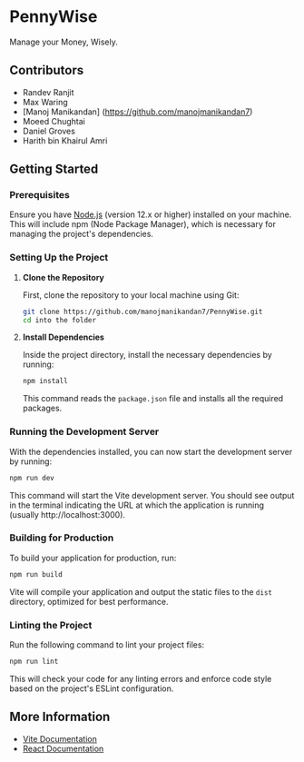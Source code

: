 # PennyWise

Manage your Money, Wisely.

## Contributors

- Randev Ranjit
- Max Waring
- [Manoj Manikandan] (https://github.com/manojmanikandan7)
- Moeed Chughtai
- Daniel Groves
- Harith bin Khairul Amri


## Getting Started

### Prerequisites

Ensure you have [Node.js](https://nodejs.org/en/) (version 12.x or higher) installed on your machine. This will include npm (Node Package Manager), which is necessary for managing the project's dependencies.

### Setting Up the Project

1. **Clone the Repository**

   First, clone the repository to your local machine using Git:

   ```bash
   git clone https://github.com/manojmanikandan7/PennyWise.git
   cd into the folder
   ```

2. **Install Dependencies**

   Inside the project directory, install the necessary dependencies by running:

   ```bash
   npm install
   ```

   This command reads the `package.json` file and installs all the required packages.

### Running the Development Server

With the dependencies installed, you can now start the development server by running:

```bash
npm run dev
```

This command will start the Vite development server. You should see output in the terminal indicating the URL at which the application is running (usually http://localhost:3000).

### Building for Production

To build your application for production, run:

```bash
npm run build
```

Vite will compile your application and output the static files to the `dist` directory, optimized for best performance.

### Linting the Project

Run the following command to lint your project files:

```bash
npm run lint
```

This will check your code for any linting errors and enforce code style based on the project's ESLint configuration.

## More Information

- [Vite Documentation](https://vitejs.dev/guide/)
- [React Documentation](https://reactjs.org/docs/getting-started.html)
